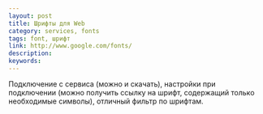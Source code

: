 ```yaml
---
layout: post
title: Шрифты для Web
category: services, fonts
tags: font, шрифт
link: http://www.google.com/fonts/
description:
keywords:
---
```


<p>Подключение с сервиса (можно и скачать), настройки при подключении (можно получить ссылку на шрифт, содержащий только необходимые символы), отличный фильтр по шрифтам.</p>
